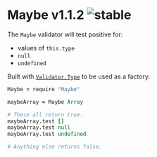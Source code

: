 
# Maybe v1.1.2 ![stable](https://img.shields.io/badge/stability-stable-4EBA0F.svg?style=flat)

The `Maybe` validator will test positive for:
- values of `this.type`
- `null`
- `undefined`

Built with [`Validator.Type`](https://github.com/aleclarson/Validator) to be used as a factory.

```coffee
Maybe = require "Maybe"

maybeArray = Maybe Array

# These all return true.
maybeArray.test []
maybeArray.test null
maybeArray.test undefined

# Anything else returns false.
```
